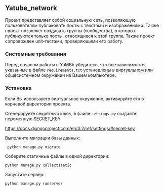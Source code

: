 ## Yatube_network

Проект представляет собой социальную сеть, позволяющую пользователям публиковать посты с текстами и изображениями. Также проект позволяет создавать группы (сообщества), в которых публикуются только посты, относящиеся к этой группе. Также проект сопровожден unit-тестами, проверяющими его работу.

### Системные требования 
Перед началом работы с YaMBb убедитесь, что все зависимости, указанные в файле `requirements.txt` установлены в виртуальном или общесистемном окружении на Вашем компьютере.

### Установка
Если Вы используете виртуальное окружение, активируйте его в корневой директории проекта.

Сгенерируйте секретный ключ, в файле `settings.py` создайте переменную SECRET_KEY:

https://docs.djangoproject.com/en/3.2/ref/settings/#secret-key

Выполните миграции базы данных:

     python manage.py migrate

Соберите статичные файлы в одной директории:

    python manage.py collectstatic
    
Запустите сервер:
    
    python manage.py runserver

